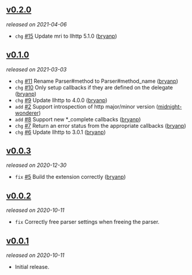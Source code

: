 ## [v0.2.0](https://github.com/metabahn/llhttp/releases/tag/2021-04-06)

*released on 2021-04-06*

  * `chg` [#15](https://github.com/metabahn/llhttp/pull/15) Update mri to llhttp 5.1.0 ([bryanp](https://github.com/bryanp))

## [v0.1.0](https://github.com/metabahn/llhttp/releases/tag/2021-03-03)

*released on 2021-03-03*

  * `chg` [#11](https://github.com/metabahn/llhttp/pull/11) Rename Parser#method to Parser#method_name ([bryanp](https://github.com/bryanp))
  * `chg` [#10](https://github.com/metabahn/llhttp/pull/10) Only setup callbacks if they are defined on the delegate ([bryanp](https://github.com/bryanp))
  * `chg` [#9](https://github.com/metabahn/llhttp/pull/9) Update llhttp to 4.0.0 ([bryanp](https://github.com/bryanp))
  * `add` [#2](https://github.com/metabahn/llhttp/pull/2) Support introspection of http major/minor version ([midnight-wonderer](https://github.com/midnight-wonderer))
  * `add` [#8](https://github.com/metabahn/llhttp/pull/8) Support new *_complete callbacks ([bryanp](https://github.com/bryanp))
  * `chg` [#7](https://github.com/metabahn/llhttp/pull/7) Return an error status from the appropriate callbacks ([bryanp](https://github.com/bryanp))
  * `chg` [#6](https://github.com/metabahn/llhttp/pull/6) Update llhttp to 3.0.1 ([bryanp](https://github.com/bryanp))

## [v0.0.3](https://github.com/metabahn/llhttp/releases/tag/v0.0.3)

*released on 2020-12-30*

  * `fix` [#5](https://github.com/metabahn/llhttp/pull/5) Build the extension correctly ([bryanp](https://github.com/bryanp))

## [v0.0.2](https://github.com/metabahn/llhttp/releases/tag/v0.0.2)

*released on 2020-10-11*

  * `fix` Correctly free parser settings when freeing the parser.

## [v0.0.1](https://github.com/metabahn/llhttp/releases/tag/v0.0.1)

*released on 2020-10-11*

  * Initial release.


